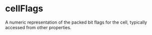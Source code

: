 # cellFlags

A numeric representation of the packed bit flags for the cell, typically accessed from other properties.
